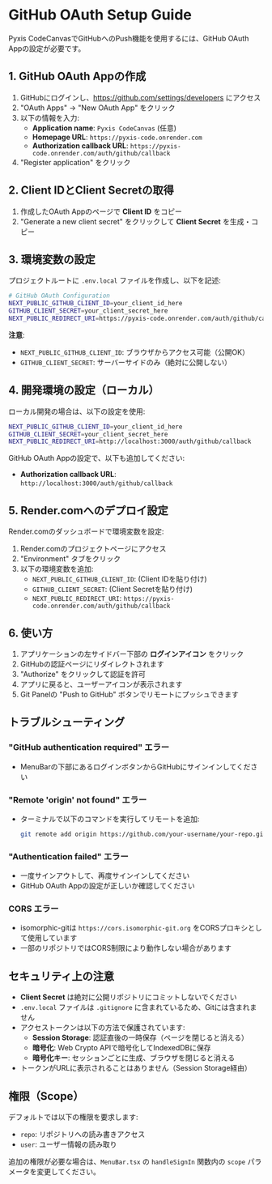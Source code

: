 # GitHub OAuth Setup Guide

Pyxis CodeCanvasでGitHubへのPush機能を使用するには、GitHub OAuth Appの設定が必要です。

## 1. GitHub OAuth Appの作成

1. GitHubにログインし、https://github.com/settings/developers にアクセス
2. "OAuth Apps" → "New OAuth App" をクリック
3. 以下の情報を入力:
   - **Application name**: `Pyxis CodeCanvas` (任意)
   - **Homepage URL**: `https://pyxis-code.onrender.com`
   - **Authorization callback URL**: `https://pyxis-code.onrender.com/auth/github/callback`
4. "Register application" をクリック

## 2. Client IDとClient Secretの取得

1. 作成したOAuth Appのページで **Client ID** をコピー
2. "Generate a new client secret" をクリックして **Client Secret** を生成・コピー

## 3. 環境変数の設定

プロジェクトルートに `.env.local` ファイルを作成し、以下を記述:

```bash
# GitHub OAuth Configuration
NEXT_PUBLIC_GITHUB_CLIENT_ID=your_client_id_here
GITHUB_CLIENT_SECRET=your_client_secret_here
NEXT_PUBLIC_REDIRECT_URI=https://pyxis-code.onrender.com/auth/github/callback
```

**注意**: 
- `NEXT_PUBLIC_GITHUB_CLIENT_ID`: ブラウザからアクセス可能（公開OK）
- `GITHUB_CLIENT_SECRET`: サーバーサイドのみ（絶対に公開しない）

## 4. 開発環境の設定（ローカル）

ローカル開発の場合は、以下の設定を使用:

```bash
NEXT_PUBLIC_GITHUB_CLIENT_ID=your_client_id_here
GITHUB_CLIENT_SECRET=your_client_secret_here
NEXT_PUBLIC_REDIRECT_URI=http://localhost:3000/auth/github/callback
```

GitHub OAuth Appの設定で、以下も追加してください:
- **Authorization callback URL**: `http://localhost:3000/auth/github/callback`

## 5. Render.comへのデプロイ設定

Render.comのダッシュボードで環境変数を設定:

1. Render.comのプロジェクトページにアクセス
2. "Environment" タブをクリック
3. 以下の環境変数を追加:
   - `NEXT_PUBLIC_GITHUB_CLIENT_ID`: (Client IDを貼り付け)
   - `GITHUB_CLIENT_SECRET`: (Client Secretを貼り付け)
   - `NEXT_PUBLIC_REDIRECT_URI`: `https://pyxis-code.onrender.com/auth/github/callback`

## 6. 使い方

1. アプリケーションの左サイドバー下部の **ログインアイコン** をクリック
2. GitHubの認証ページにリダイレクトされます
3. "Authorize" をクリックして認証を許可
4. アプリに戻ると、ユーザーアイコンが表示されます
5. Git Panelの "Push to GitHub" ボタンでリモートにプッシュできます

## トラブルシューティング

### "GitHub authentication required" エラー
- MenuBarの下部にあるログインボタンからGitHubにサインインしてください

### "Remote 'origin' not found" エラー
- ターミナルで以下のコマンドを実行してリモートを追加:
  ```bash
  git remote add origin https://github.com/your-username/your-repo.git
  ```

### "Authentication failed" エラー
- 一度サインアウトして、再度サインインしてください
- GitHub OAuth Appの設定が正しいか確認してください

### CORS エラー
- isomorphic-gitは `https://cors.isomorphic-git.org` をCORSプロキシとして使用しています
- 一部のリポジトリではCORS制限により動作しない場合があります

## セキュリティ上の注意

- **Client Secret** は絶対に公開リポジトリにコミットしないでください
- `.env.local` ファイルは `.gitignore` に含まれているため、Gitには含まれません
- アクセストークンは以下の方法で保護されています:
  - **Session Storage**: 認証直後の一時保存（ページを閉じると消える）
  - **暗号化**: Web Crypto APIで暗号化してIndexedDBに保存
  - **暗号化キー**: セッションごとに生成、ブラウザを閉じると消える
- トークンがURLに表示されることはありません（Session Storage経由）

## 権限（Scope）

デフォルトでは以下の権限を要求します:
- `repo`: リポジトリへの読み書きアクセス
- `user`: ユーザー情報の読み取り

追加の権限が必要な場合は、`MenuBar.tsx` の `handleSignIn` 関数内の `scope` パラメータを変更してください。
